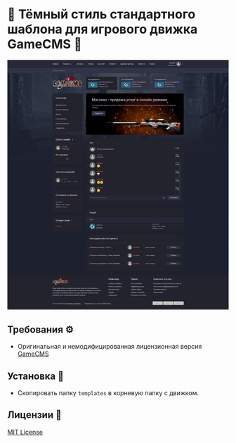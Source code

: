 # 🔶 Тёмный стиль стандартного шаблона для игрового движка GameCMS 🔶

![image](./screen.jpg)

## Требования ⚙️

- Оригинальная и немодифицированная лицензионная версия [GameCMS](https://gamecms.ru/)

## Установка 💾

- Скопировать папку ```templates``` в корневую папку с движком.

## Лицензии 📝

[MIT License](./LICENSE)